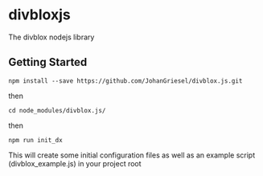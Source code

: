 # divbloxjs

The divblox nodejs library

## Getting Started
`npm install --save https://github.com/JohanGriesel/divblox.js.git`

then

`cd node_modules/divblox.js/`

then

`npm run init_dx`

This will create some initial configuration files as well as an example script (divblox_example.js) in your project root
